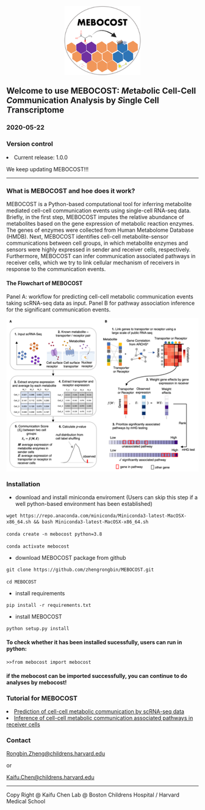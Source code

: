 <img src="./images/mebocost_logo.png" width="200" height="180" style='margin-left: auto; margin-right: auto;display: block;'></img>

## Welcome to use MEBOCOST: <I>Me</I>ta<I>bo</I>lic Cell-Cell <I>Co</I>mmunication Analysis by <I>S</I>ingle Cell <I>T</I>ranscriptome

### 2020-05-22

### Version control
<li>Current release: 1.0.0</li>
<p>We keep updating MEBOCOST!!!</p>
<hr>

### What is MEBOCOST and hoe does it work?
<p>MEBOCOST is a Python-based computational tool for inferring metabolite mediated cell-cell communication events using single-cell RNA-seq data. Briefly, in the first step, MEBOCOST imputes the relative abundance of metabolites based on the gene expression of metabolic reaction enzymes. The genes of enzymes were collected from Human Metabolome Database (HMDB). Next, MEBOCOST identifies cell-cell metabolite-sensor communications between cell groups, in which metabolite enzymes and sensors were highly expressed in sender and receiver cells, respectively. Furthermore, MEBOCOST can infer communication associated pathways in receiver cells, which we try to link cellular mechanism of receivers in response to the communication events.</p>

#### The Flowchart of MEBOCOST
<p>Panel A: workflow for predicting cell-cell metabolic communication events taking scRNA-seq data as input. Panel B for pathway association inference for the significant communication events.</p>
<img src='./images/FlowChart.png' style='margin-left: auto; margin-right: auto;display: block;'></img>

### Installation
* download and install miniconda enviroment (Users can skip this step if a well python-based environment has been established)
```{bash}
wget https://repo.anaconda.com/miniconda/Miniconda3-latest-MacOSX-x86_64.sh && bash Miniconda3-latest-MacOSX-x86_64.sh

conda create -n mebocost python=3.8

conda activate mebocost
```
* download MEBOCOST package from github
```{bash}
git clone https://github.com/zhengrongbin/MEBOCOST.git

cd MEBOCOST
```
* install requirements
```{bash}
pip install -r requirements.txt
```
* install MEBOCOST
```{bash}
python setup.py install
```
#### To check whether it has been installed sucessfully, users can run in python:
```{python}
>>from mebocost import mebocost
```
#### if the mebocost can be imported successfully, you can continue to do analyses by mebocost!

### Tutorial for MEBOCOST

<li><a href='./Demo_Communication_Prediction.ipynb' target='_blank'>Prediction of cell-cell metabolic communication by scRNA-seq data</a></li>
<li><a href='./Demo_Pathway_Inference.ipynb' target='_blank'>Inference of cell-cell metabolic communication associated pathways in receiver cells</a></li>

### Contact
Rongbin.Zheng@childrens.harvard.edu

or

Kaifu.Chen@childrens.harvard.edu

<hr>
Copy Right @ Kaifu Chen Lab @ Boston Childrens Hospital / Harvard Medical School
